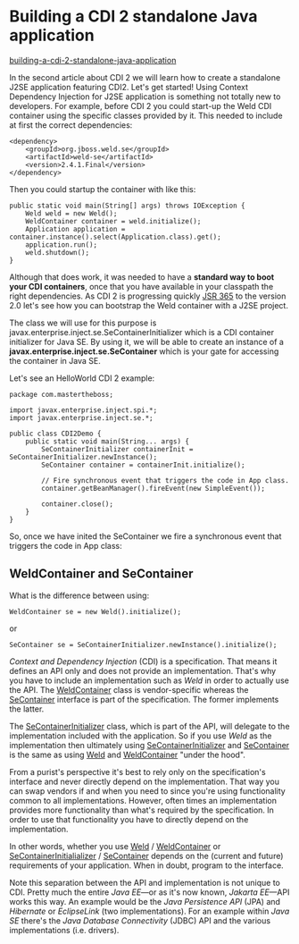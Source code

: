 # Building a CDI 2 standalone Java application

[building-a-cdi-2-standalone-java-application](http://www.mastertheboss.com/jboss-frameworks/cdi/building-a-cdi-2-standalone-java-application)

In the second article about CDI 2 we will learn how to create a standalone J2SE application featuring CDI2. Let's get started!
Using Context Dependency Injection for J2SE application is something not totally new to developers. 
For example, before CDI 2 you could start-up the Weld CDI container using the specific classes provided by it. This needed to include at first the correct dependencies:


```
<dependency>
    <groupId>org.jboss.weld.se</groupId>
    <artifactId>weld-se</artifactId>
    <version>2.4.1.Final</version>
</dependency>
```

Then you could startup the container with like this:

```
public static void main(String[] args) throws IOException {
    Weld weld = new Weld();
    WeldContainer container = weld.initialize();
    Application application = container.instance().select(Application.class).get();
    application.run();
    weld.shutdown();
}
```

Although that does work, it was needed to have a **standard way to boot your CDI containers**, once that you have available in your classpath the right dependencies. As CDI 2 is progressing quickly [JSR 365](https://jcp.org/aboutJava/communityprocess/pr/jsr365/index.html) to the version 2.0 let's see how you can bootstrap the Weld container with a J2SE project.

The class we will use for this purpose is javax.enterprise.inject.se.SeContainerInitializer which is a CDI container initializer for Java SE. By using it, we will be able to create an instance of a **javax.enterprise.inject.se.SeContainer** which is your gate for accessing the container in Java SE.

Let's see an HelloWorld CDI 2 example:

```
package com.mastertheboss;

import javax.enterprise.inject.spi.*;
import javax.enterprise.inject.se.*;

public class CDI2Demo {
	public static void main(String... args) {
		SeContainerInitializer containerInit = SeContainerInitializer.newInstance();
		SeContainer container = containerInit.initialize();

		// Fire synchronous event that triggers the code in App class.
		container.getBeanManager().fireEvent(new SimpleEvent());

		container.close();
	}
}
```

So, once we have inited the SeContainer we fire a synchronous event that triggers the code in App class:







## WeldContainer and SeContainer

What is the difference between using:

```
WeldContainer se = new Weld().initialize();
```

or

```
SeContainer se = SeContainerInitializer.newInstance().initialize();
```

*Context and Dependency Injection* (CDI) is a specification. That means it defines an API only and does not provide an implementation. That's why you have to include an implementation such as *Weld* in order to actually use the API. The [WeldContainer](#) class is vendor-specific whereas the [SeContainer](#) interface is part of the specification. The former implements the latter.

The [SeContainerInitializer](#) class, which is part of the API, will delegate to the implementation included with the application. So if you use *Weld* as the implementation then ultimately using [SeContainerInitializer](#) and [SeContainer](#) is the same as using [Weld](#) and [WeldContainer](#) "under the hood".

From a purist's perspective it's best to rely only on the specification's interface and never directly depend on the implementation. That way you can swap vendors if and when you need to since you're using functionality common to all implementations. However, often times an implementation provides more functionality than what's required by the specification. In order to use that functionality you have to directly depend on the implementation.

In other words, whether you use [Weld](#) / [WeldContainer](#) or [SeContainerInitialializer](#) / [SeContainer](#) depends on the (current and future) requirements of your application. When in doubt, program to the interface.

Note this separation between the API and implementation is not unique to CDI. Pretty much the entire *Java EE*—or as it's now known, *Jakarta EE*—API works this way. An example would be the *Java Persistence API* (JPA) and *Hibernate* or *EclipseLink* (two implementations). For an example within *Java SE* there's the *Java Database Connectivity* (JDBC) API and the various implementations (i.e. drivers).


